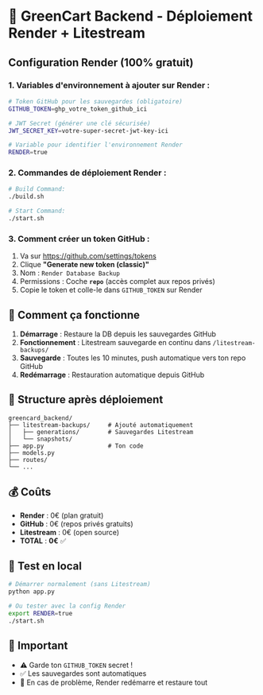 # 🚀 GreenCart Backend - Déploiement Render + Litestream

## Configuration Render (100% gratuit)

### 1. Variables d'environnement à ajouter sur Render :

```bash
# Token GitHub pour les sauvegardes (obligatoire)
GITHUB_TOKEN=ghp_votre_token_github_ici

# JWT Secret (générer une clé sécurisée)
JWT_SECRET_KEY=votre-super-secret-jwt-key-ici

# Variable pour identifier l'environnement Render
RENDER=true
```

### 2. Commandes de déploiement Render :

```bash
# Build Command:
./build.sh

# Start Command:
./start.sh
```

### 3. Comment créer un token GitHub :

1. Va sur https://github.com/settings/tokens
2. Clique **"Generate new token (classic)"**
3. Nom : `Render Database Backup`
4. Permissions : Coche **`repo`** (accès complet aux repos privés)
5. Copie le token et colle-le dans `GITHUB_TOKEN` sur Render

## 🔄 Comment ça fonctionne

1. **Démarrage** : Restaure la DB depuis les sauvegardes GitHub
2. **Fonctionnement** : Litestream sauvegarde en continu dans `/litestream-backups/`
3. **Sauvegarde** : Toutes les 10 minutes, push automatique vers ton repo GitHub
4. **Redémarrage** : Restauration automatique depuis GitHub

## 📁 Structure après déploiement

```
greencard_backend/
├── litestream-backups/     # Ajouté automatiquement
│   ├── generations/        # Sauvegardes Litestream
│   └── snapshots/
├── app.py                  # Ton code
├── models.py
├── routes/
└── ...
```

## 💰 Coûts

- **Render** : 0€ (plan gratuit)
- **GitHub** : 0€ (repos privés gratuits)
- **Litestream** : 0€ (open source)
- **TOTAL** : **0€** ✅

## 🧪 Test en local

```bash
# Démarrer normalement (sans Litestream)
python app.py

# Ou tester avec la config Render
export RENDER=true
./start.sh
```

## 🚨 Important

- ⚠️ Garde ton `GITHUB_TOKEN` secret !
- ✅ Les sauvegardes sont automatiques
- 🔄 En cas de problème, Render redémarre et restaure tout
